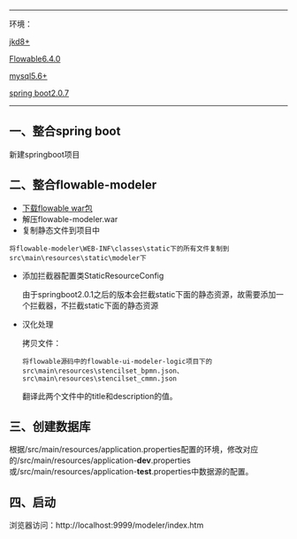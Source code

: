 

------

环境：

[jkd8+]()

[Flowable6.4.0]()

[mysql5.6+]()

[spring boot2.0.7]()

------

## 一、整合spring boot

新建springboot项目

## 二、整合flowable-modeler

- [下载flowable war包](https://github.com/flowable/flowable-engine/releases/download/flowable-6.4.0/flowable-6.4.0.zip)
- 解压flowable-modeler.war
- 复制静态文件到项目中

```
将flowable-modeler\WEB-INF\classes\static下的所有文件复制到src\main\resources\static\modeler下
```

- 添加拦截器配置类StaticResourceConfig

  由于springboot2.0.1之后的版本会拦截static下面的静态资源，故需要添加一个拦截器，不拦截static下面的静态资源

- 汉化处理

   拷贝文件：

  ```
  将flowable源码中的flowable-ui-modeler-logic项目下的src\main\resources\stencilset_bpmn.json、src\main\resources\stencilset_cmmn.json
  ```

  翻译此两个文件中的title和description的值。


## 三、创建数据库

​	根据/src/main/resources/application.properties配置的环境，修改对应的/src/main/resources/application-**dev**.properties或/src/main/resources/application-**test**.properties中数据源的配置。

## 四、启动

浏览器访问：http://localhost:9999/modeler/index.htm





